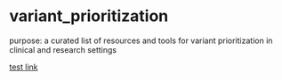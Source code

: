 # variant_prioritization
purpose: a curated list of resources and tools for variant prioritization in clinical and research settings

[test link](aggregate/index.md)
